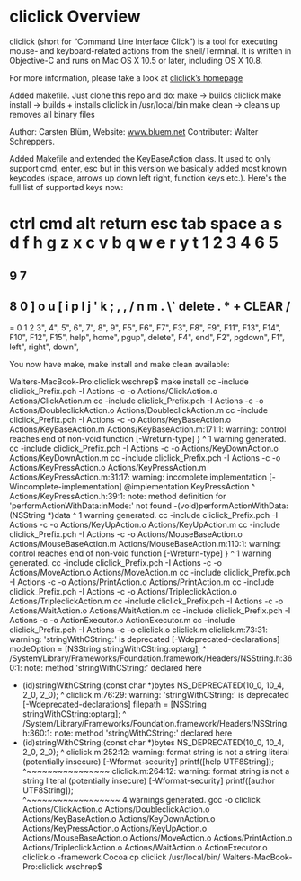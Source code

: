 cliclick Overview
=========================

cliclick (short for “Command Line Interface Click”) is a tool for executing mouse- and keyboard-related actions from the shell/Terminal. It is written in Objective-C and runs on Mac OS X 10.5 or later, including OS X 10.8.

For more information, please take a look at [cliclick’s homepage](http://www.bluem.net/jump/cliclick/)

Added makefile. Just clone this repo and do:
make -> builds cliclick
make install -> builds + installs cliclick in /usr/local/bin
make clean -> cleans up removes all binary files

Author: Carsten Blüm, Website: www.bluem.net 
Contributer: Walter Schreppers.

Added Makefile and extended the KeyBaseAction class. It used to only support cmd, enter, esc but in this version we basically added most
known keycodes (space, arrows up down left right, function keys etc.). Here's the full list of supported keys now:
 
ctrl
cmd
alt
return
esc
tab
space
a
s
d
f
h
g
z
x
c
v
b 
q 
w 
e 
r 
y 
t 
1 
2 
3 
4 
6 
5 
= 
9 
7 
- 
8 
0 
] 
o 
u 
[ 
i 
p 
l 
j 
' 
k 
; 
\, 
, 
/ 
n 
m 
. 
\\`
delete
.
*
+
CLEAR
/
-
=
0
1
2
3", 
4", 
5", 
6", 
7", 
8", 
9", 
F5", 
F6", 
F7", 
F3", 
F8", 
F9", 
F11", 
F13", 
F14", 
F10", 
F12", 
F15", 
help", 
home", 
pgup", 
delete", 
F4", 
end", 
F2", 
pgdown", 
F1", 
left", 
right", 
down", 


You now have make, make install and make clean available:

Walters-MacBook-Pro:cliclick wschrep$ make install
cc  -include cliclick_Prefix.pch -I Actions   -c -o Actions/ClickAction.o Actions/ClickAction.m
cc  -include cliclick_Prefix.pch -I Actions   -c -o Actions/DoubleclickAction.o Actions/DoubleclickAction.m
cc  -include cliclick_Prefix.pch -I Actions   -c -o Actions/KeyBaseAction.o Actions/KeyBaseAction.m
Actions/KeyBaseAction.m:171:1: warning: control reaches end of non-void function [-Wreturn-type]
}
^
1 warning generated.
cc  -include cliclick_Prefix.pch -I Actions   -c -o Actions/KeyDownAction.o Actions/KeyDownAction.m
cc  -include cliclick_Prefix.pch -I Actions   -c -o Actions/KeyPressAction.o Actions/KeyPressAction.m
Actions/KeyPressAction.m:31:17: warning: incomplete implementation [-Wincomplete-implementation]
@implementation KeyPressAction
                ^
Actions/KeyPressAction.h:39:1: note: method definition for 'performActionWithData:inMode:' not found
-(void)performActionWithData:(NSString *)data
^
1 warning generated.
cc  -include cliclick_Prefix.pch -I Actions   -c -o Actions/KeyUpAction.o Actions/KeyUpAction.m
cc  -include cliclick_Prefix.pch -I Actions   -c -o Actions/MouseBaseAction.o Actions/MouseBaseAction.m
Actions/MouseBaseAction.m:110:1: warning: control reaches end of non-void function [-Wreturn-type]
}
^
1 warning generated.
cc  -include cliclick_Prefix.pch -I Actions   -c -o Actions/MoveAction.o Actions/MoveAction.m
cc  -include cliclick_Prefix.pch -I Actions   -c -o Actions/PrintAction.o Actions/PrintAction.m
cc  -include cliclick_Prefix.pch -I Actions   -c -o Actions/TripleclickAction.o Actions/TripleclickAction.m
cc  -include cliclick_Prefix.pch -I Actions   -c -o Actions/WaitAction.o Actions/WaitAction.m
cc  -include cliclick_Prefix.pch -I Actions   -c -o ActionExecutor.o ActionExecutor.m
cc  -include cliclick_Prefix.pch -I Actions   -c -o cliclick.o cliclick.m
cliclick.m:73:31: warning: 'stringWithCString:' is deprecated [-Wdeprecated-declarations]
                modeOption = [NSString stringWithCString:optarg];
                              ^
/System/Library/Frameworks/Foundation.framework/Headers/NSString.h:360:1: note: method 'stringWithCString:' declared here
+ (id)stringWithCString:(const char *)bytes NS_DEPRECATED(10_0, 10_4, 2_0, 2_0);
^
cliclick.m:76:29: warning: 'stringWithCString:' is deprecated [-Wdeprecated-declarations]
                filepath = [NSString stringWithCString:optarg];
                            ^
/System/Library/Frameworks/Foundation.framework/Headers/NSString.h:360:1: note: method 'stringWithCString:' declared here
+ (id)stringWithCString:(const char *)bytes NS_DEPRECATED(10_0, 10_4, 2_0, 2_0);
^
cliclick.m:252:12: warning: format string is not a string literal (potentially insecure) [-Wformat-security]
    printf([help UTF8String]);
           ^~~~~~~~~~~~~~~~~
cliclick.m:264:12: warning: format string is not a string literal (potentially insecure) [-Wformat-security]
    printf([author UTF8String]);    
           ^~~~~~~~~~~~~~~~~~~
4 warnings generated.
gcc -o cliclick Actions/ClickAction.o Actions/DoubleclickAction.o Actions/KeyBaseAction.o Actions/KeyDownAction.o Actions/KeyPressAction.o Actions/KeyUpAction.o Actions/MouseBaseAction.o Actions/MoveAction.o Actions/PrintAction.o Actions/TripleclickAction.o Actions/WaitAction.o ActionExecutor.o cliclick.o -framework Cocoa
cp cliclick /usr/local/bin/
Walters-MacBook-Pro:cliclick wschrep$ 

